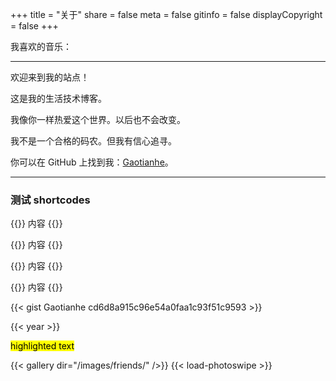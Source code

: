 +++
title = "关于" 
share = false
meta = false
gitinfo = false
displayCopyright = false
+++

我喜欢的音乐：

<!-- require APlayer -->
<link rel="stylesheet" href="https://cdn.jsdelivr.net/npm/aplayer/dist/APlayer.min.css">

<script src="https://cdn.jsdelivr.net/npm/aplayer/dist/APlayer.min.js"></script>
<!-- require MetingJS -->
<script src="https://cdn.jsdelivr.net/npm/meting@2/dist/Meting.min.js"></script>
<meting-js
server="netease"
type="playlist"
id="5043861211">
</meting-js>

---

欢迎来到我的站点！

这是我的生活技术博客。

我像你一样热爱这个世界。以后也不会改变。

我不是一个合格的码农。但我有信心追寻。

你可以在 GitHub 上找到我：[Gaotianhe](https://github.com/Gaotianhe)。

---

### 测试 shortcodes

{{<notice notice-warning>}}
内容
{{</notice>}}

{{<notice notice-tip>}}
内容
{{</notice>}}

{{<notice notice-info>}}
内容
{{</notice>}}

{{<notice notice-note>}}
内容
{{</notice>}}

{{< gist Gaotianhe cd6d8a915c96e54a0faa1c93f51c9593 >}}

<script type="application/javascript" src="https://gist.github.com/spf13/7896402.js"></script>

<script src="https://gist.github.com/Gaotianhe/cd6d8a915c96e54a0faa1c93f51c9593.js"></script>

{{< year >}}

<mark>highlighted text</mark>

{{< gallery dir="/images/friends/" />}} {{< load-photoswipe >}}
